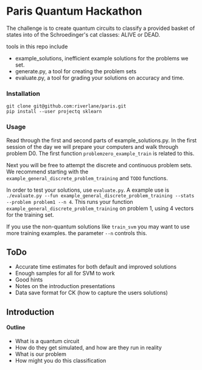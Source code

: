 # Paris Quantum Hackathon

The challenge is to create quantum circuits to classify a provided basket of states into of the Schroedinger's cat classes: ALIVE or DEAD.

tools in this repo include
- example_solutions, inefficient example solutions for the problems we set.
- generate.py, a tool for creating the problem sets
- evaluate.py, a tool for grading your solutions on accuracy and time.

### Installation

```
git clone git@github.com:riverlane/paris.git
pip install --user projectq sklearn
```

### Usage

Read through the first and second parts of example_solutions.py. In the first session of the day we will prepare your computers and walk through problem D0. The first function `problemzero_example_train` is related to this.

Next you will be free to attempt the discrete and continuous problem sets. We recommend starting with the `example_general_discrete_problem_training` and `TODO` functions.

In order to test your solutions, use `evaluate.py`. A example use is `./evaluate.py --fun example_general_discrete_problem_training --stats --problem problem1 --n 4`. This runs your function `example_general_discrete_problem_training` on problem 1, using 4 vectors for the training set.

If you use the non-quantum solutions like `train_svm` you may want to use more training examples. the parameter `--n` controls this.

## ToDo

- Accurate time estimates for both default and improved solutions
- Enough samples for all for SVM to work
- Good hints
- Notes on the introduction presentations
- Data save format for CK (how to capture the users solutions)

## Introduction

#### Outline

- What is a quantum circuit
- How do they get simulated, and how are they run in reality
- What is our problem
- How might you do this classification
